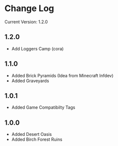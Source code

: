 Change Log
==========

Current Version: 1.2.0

1.2.0
-----
* Add Loggers Camp (cora)

1.1.0
-----
* Added Brick Pyramids (Idea from Minecraft Infdev)
* Added Graveyards

1.0.1
------
* Added Game Compatibilty Tags

1.0.0
-----
* Added Desert Oasis
* Added Birch Forest Ruins
